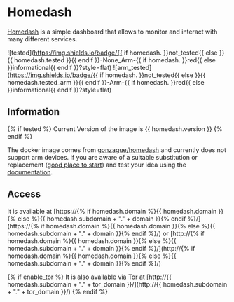 # Homedash

[Homedash](https://lamarios.github.io/Homedash2/) is a simple dashboard that allows to monitor and interact with many different services.

![tested](https://img.shields.io/badge/{{ if homedash. }}not_tested{{ else }}{{ homedash.tested }}{{ endif }}-None_Arm-{{ if homedash. }}red{{ else }}informational{{ endif }}?style=flat)
![arm_tested](https://img.shields.io/badge/{{ if homedash. }}not_tested{{ else }}{{ homedash.tested_arm }}{{ endif }}-Arm-{{ if homedash. }}red{{ else }}informational{{ endif }}?style=flat)

## Information

{% if tested %}
Current Version of the image is {{ homedash.version }}
{% endif %}

The docker image comes from [gonzague/homedash](https://hub.docker.com/r/gonzague/homedash)
and currently does not support arm devices.
If you are aware of a suitable substitution or replacement ([good place to start](https://hub.docker.com/search?q=homedash&type=image&architecture=arm%2Carm64)) and test your idea using the [documentation](../dev/Adding-Services.md).

## Access

It is available at [https://{% if homedash.domain %}{{ homedash.domain }}{% else %}{{ homedash.subdomain + "." + domain }}{% endif %}/](https://{% if homedash.domain %}{{ homedash.domain }}{% else %}{{ homedash.subdomain + "." + domain }}{% endif %}/) or [http://{% if homedash.domain %}{{ homedash.domain }}{% else %}{{ homedash.subdomain + "." + domain }}{% endif %}/](http://{% if homedash.domain %}{{ homedash.domain }}{% else %}{{ homedash.subdomain + "." + domain }}{% endif %}/)

{% if enable_tor %}
It is also available via Tor at [http://{{ homedash.subdomain + "." + tor_domain }}/](http://{{ homedash.subdomain + "." + tor_domain }}/)
{% endif %}
